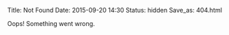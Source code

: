 Title: Not Found
Date: 2015-09-20 14:30
Status: hidden
Save_as: 404.html

Oops! Something went wrong.
